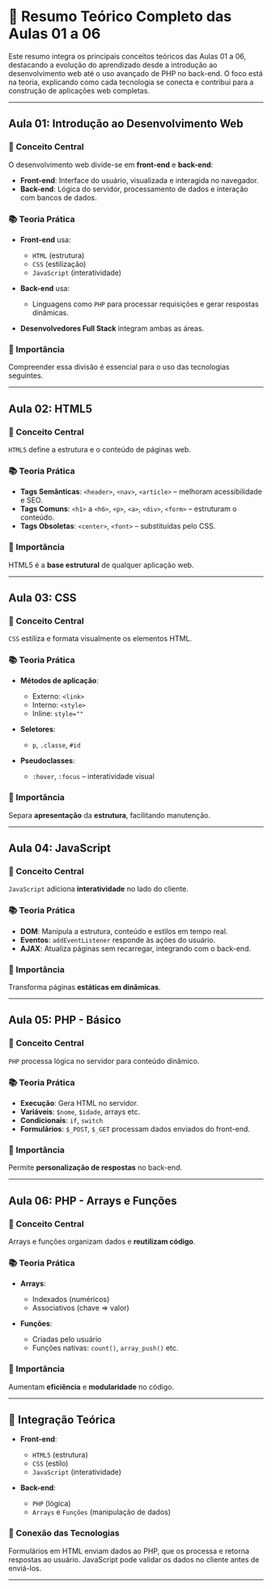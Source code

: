 

# 📘 Resumo Teórico Completo das Aulas 01 a 06

Este resumo integra os principais conceitos teóricos das Aulas 01 a 06, destacando a evolução do aprendizado desde a introdução ao desenvolvimento web até o uso avançado de PHP no back-end. O foco está na teoria, explicando como cada tecnologia se conecta e contribui para a construção de aplicações web completas.

---

## Aula 01: Introdução ao Desenvolvimento Web

### 🧠 Conceito Central

O desenvolvimento web divide-se em **front-end** e **back-end**:

* **Front-end**: Interface do usuário, visualizada e interagida no navegador.
* **Back-end**: Lógica do servidor, processamento de dados e interação com bancos de dados.

### 📚 Teoria Prática

* **Front-end** usa:

  * `HTML` (estrutura)
  * `CSS` (estilização)
  * `JavaScript` (interatividade)
* **Back-end** usa:

  * Linguagens como `PHP` para processar requisições e gerar respostas dinâmicas.
* **Desenvolvedores Full Stack** integram ambas as áreas.

### 🎯 Importância

Compreender essa divisão é essencial para o uso das tecnologias seguintes.

---

## Aula 02: HTML5

### 🧠 Conceito Central

`HTML5` define a estrutura e o conteúdo de páginas web.

### 📚 Teoria Prática

* **Tags Semânticas**: `<header>`, `<nav>`, `<article>` – melhoram acessibilidade e SEO.
* **Tags Comuns**: `<h1>` a `<h6>`, `<p>`, `<a>`, `<div>`, `<form>` – estruturam o conteúdo.
* **Tags Obsoletas**: `<center>`, `<font>` – substituídas pelo CSS.

### 🎯 Importância

HTML5 é a **base estrutural** de qualquer aplicação web.

---

## Aula 03: CSS

### 🧠 Conceito Central

`CSS` estiliza e formata visualmente os elementos HTML.

### 📚 Teoria Prática

* **Métodos de aplicação**:

  * Externo: `<link>`
  * Interno: `<style>`
  * Inline: `style=""`
* **Seletores**:

  * `p`, `.classe`, `#id`
* **Pseudoclasses**:

  * `:hover`, `:focus` – interatividade visual

### 🎯 Importância

Separa **apresentação** da **estrutura**, facilitando manutenção.

---

## Aula 04: JavaScript

### 🧠 Conceito Central

`JavaScript` adiciona **interatividade** no lado do cliente.

### 📚 Teoria Prática

* **DOM**: Manipula a estrutura, conteúdo e estilos em tempo real.
* **Eventos**: `addEventListener` responde às ações do usuário.
* **AJAX**: Atualiza páginas sem recarregar, integrando com o back-end.

### 🎯 Importância

Transforma páginas **estáticas em dinâmicas**.

---

## Aula 05: PHP - Básico

### 🧠 Conceito Central

`PHP` processa lógica no servidor para conteúdo dinâmico.

### 📚 Teoria Prática

* **Execução**: Gera HTML no servidor.
* **Variáveis**: `$nome`, `$idade`, arrays etc.
* **Condicionais**: `if`, `switch`
* **Formulários**: `$_POST`, `$_GET` processam dados enviados do front-end.

### 🎯 Importância

Permite **personalização de respostas** no back-end.

---

## Aula 06: PHP - Arrays e Funções

### 🧠 Conceito Central

Arrays e funções organizam dados e **reutilizam código**.

### 📚 Teoria Prática

* **Arrays**:

  * Indexados (numéricos)
  * Associativos (chave => valor)
* **Funções**:

  * Criadas pelo usuário
  * Funções nativas: `count()`, `array_push()` etc.

### 🎯 Importância

Aumentam **eficiência** e **modularidade** no código.

---

## 🔗 Integração Teórica

* **Front-end**:

  * `HTML5` (estrutura)
  * `CSS` (estilo)
  * `JavaScript` (interatividade)
* **Back-end**:

  * `PHP` (lógica)
  * `Arrays` e `Funções` (manipulação de dados)

### 🧩 Conexão das Tecnologias

Formulários em HTML enviam dados ao PHP, que os processa e retorna respostas ao usuário. JavaScript pode validar os dados no cliente antes de enviá-los.

---